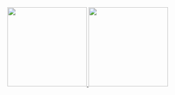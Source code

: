 <a href="https://github.com/mtndewit">
  <img height="180em" src="https://github-readme-stats.vercel.app/api/top-langs/?username=mtndewit&theme=dark&layout=compact" />
  <img height="180em" src="https://github-readme-stats.vercel.app/api?username=mtndewit&theme=dark&include_all_commits=true&show_icons=true" />
</a>